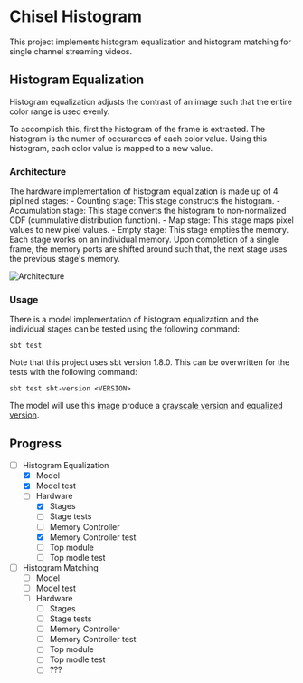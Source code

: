 # Chisel Histogram
This project implements histogram equalization and histogram matching for single channel streaming videos. 

## Histogram Equalization
Histogram equalization adjusts the contrast of an image such that the entire color range is used evenly. 

To accomplish this, first the histogram of the frame is extracted. The histogram is the numer of occurances of each color value. 
Using this histogram, each color value is mapped to a new value.

### Architecture
The hardware implementation of histogram equalization is made up of 4 piplined stages:
    - Counting stage: This stage constructs the histogram.
    - Accumulation stage: This stage converts the histogram to non-normalized CDF (cummulative distribution function).
    - Map stage: This stage maps pixel values to new pixel values.
    - Empty stage: This stage empties the memory. 
Each stage works on an individual memory. Upon completion of a single frame, the memory ports are shifted around such that, the next stage uses the previous stage's memory.

![Architecture](https://github.com/bugraonal/chisel-histogram/docs/HistEq.drawio.png?raw=true)

### Usage
There is a model implementation of histogram equalization and the individual stages can be tested using the following command:
```
sbt test
```
Note that this project uses sbt version 1.8.0. This can be overwritten for the tests with the following command:
```
sbt test sbt-version <VERSION>
```
The model will use this [image](resources/simple.jpg) produce a [grayscale version](resources/gray.jpg) and [equalized version](resources/hist_out.jpg).

## Progress
- [ ] Histogram Equalization
    - [x] Model
    - [x] Model test
    - [ ] Hardware
         - [x] Stages
         - [ ] Stage tests
         - [ ] Memory Controller
         - [x] Memory Controller test
         - [ ] Top module
         - [ ] Top modle test
- [ ] Histogram Matching
    - [ ] Model
    - [ ] Model test
    - [ ] Hardware
        - [ ] Stages
        - [ ] Stage tests
        - [ ] Memory Controller
        - [ ] Memory Controller test
        - [ ] Top module
        - [ ] Top modle test
        - [ ] ???
